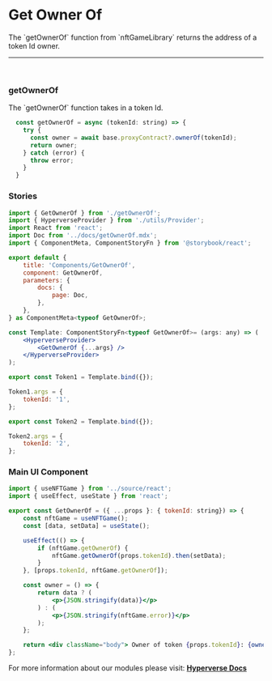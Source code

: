 # Get Owner Of

<p> The `getOwnerOf` function from `nftGameLibrary` returns the address of a token Id owner. </p>

---

<br>

### getOwnerOf

<p> The `getOwnerOf` function takes in a token Id. </p>

```jsx
  const getOwnerOf = async (tokenId: string) => {
    try {
      const owner = await base.proxyContract?.ownerOf(tokenId);
      return owner;
    } catch (error) {
      throw error;
    }
  }
```

### Stories

```jsx
import { GetOwnerOf } from './getOwnerOf';
import { HyperverseProvider } from './utils/Provider';
import React from 'react';
import Doc from '../docs/getOwnerOf.mdx';
import { ComponentMeta, ComponentStoryFn } from '@storybook/react';

export default {
	title: 'Components/GetOwnerOf',
	component: GetOwnerOf,
	parameters: {
		docs: {
			page: Doc,
		},
	},
} as ComponentMeta<typeof GetOwnerOf>;

const Template: ComponentStoryFn<typeof GetOwnerOf>= (args: any) => (
	<HyperverseProvider>
		<GetOwnerOf {...args} />
	</HyperverseProvider>
);

export const Token1 = Template.bind({});

Token1.args = {
	tokenId: '1',
};

export const Token2 = Template.bind({});

Token2.args = {
	tokenId: '2',
};
```

### Main UI Component

```jsx
import { useNFTGame } from '../source/react';
import { useEffect, useState } from 'react';

export const GetOwnerOf = ({ ...props }: { tokenId: string}) => {
	const nftGame = useNFTGame();
	const [data, setData] = useState();

	useEffect(() => {
		if (nftGame.getOwnerOf) {
			nftGame.getOwnerOf(props.tokenId).then(setData);
		}
	}, [props.tokenId, nftGame.getOwnerOf]);

	const owner = () => {
		return data ? (
			<p>{JSON.stringify(data)}</p>
		) : (
			<p>{JSON.stringify(nftGame.error)}</p>
		);
	};

	return <div className="body"> Owner of token {props.tokenId}: {owner()}</div>;
};
```

For more information about our modules please visit: [**Hyperverse Docs**](docs.hyperverse.dev)
